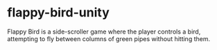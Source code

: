 # flappy-bird-unity
Flappy Bird is a side-scroller game where the player controls a bird, attempting to fly between columns of green pipes without hitting them.
